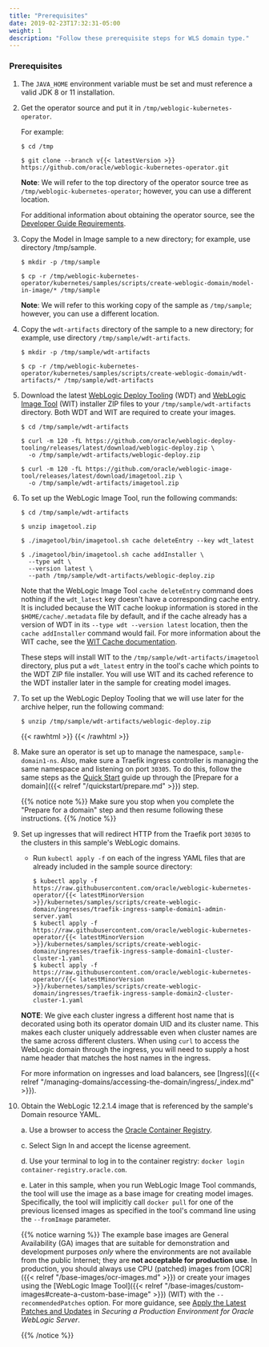 ```yaml
---
title: "Prerequisites"
date: 2019-02-23T17:32:31-05:00
weight: 1
description: "Follow these prerequisite steps for WLS domain type."
---
```


### Prerequisites 

1. The `JAVA_HOME` environment variable must be set and must reference a valid JDK 8 or 11 installation.

1. Get the operator source and put it in `/tmp/weblogic-kubernetes-operator`.

   For example:

   ```shell
   $ cd /tmp
   ```
   ```shell
   $ git clone --branch v{{< latestVersion >}} https://github.com/oracle/weblogic-kubernetes-operator.git
   ```

   **Note**: We will refer to the top directory of the operator source tree as `/tmp/weblogic-kubernetes-operator`; however, you can use a different location.

   For additional information about obtaining the operator source, see the [Developer Guide Requirements](https://oracle.github.io/weblogic-kubernetes-operator/developerguide/requirements/).

1. Copy the Model in Image sample to a new directory; for example, use directory /tmp/sample.
   ```
   $ mkdir -p /tmp/sample
   ```

   ```
   $ cp -r /tmp/weblogic-kubernetes-operator/kubernetes/samples/scripts/create-weblogic-domain/model-in-image/* /tmp/sample
   ```
   **Note**: We will refer to this working copy of the sample as `/tmp/sample`; however, you can use a different location.

1. Copy the `wdt-artifacts` directory of the sample to a new directory; for example, use directory `/tmp/sample/wdt-artifacts`.


   ```shell
   $ mkdir -p /tmp/sample/wdt-artifacts
   ```
   ```shell
   $ cp -r /tmp/weblogic-kubernetes-operator/kubernetes/samples/scripts/create-weblogic-domain/wdt-artifacts/* /tmp/sample/wdt-artifacts
   ```

1. Download the latest [WebLogic Deploy Tooling](https://github.com/oracle/weblogic-deploy-tooling/releases) (WDT) and [WebLogic Image Tool](https://github.com/oracle/weblogic-image-tool/releases) (WIT) installer ZIP files to your `/tmp/sample/wdt-artifacts` directory. Both WDT and WIT are required to create your images.

   ```shell
   $ cd /tmp/sample/wdt-artifacts
   ```
   ```shell
   $ curl -m 120 -fL https://github.com/oracle/weblogic-deploy-tooling/releases/latest/download/weblogic-deploy.zip \
     -o /tmp/sample/wdt-artifacts/weblogic-deploy.zip
   ```
   ```shell
   $ curl -m 120 -fL https://github.com/oracle/weblogic-image-tool/releases/latest/download/imagetool.zip \
     -o /tmp/sample/wdt-artifacts/imagetool.zip
   ```

1. To set up the WebLogic Image Tool, run the following commands:

   ```shell
   $ cd /tmp/sample/wdt-artifacts
   ```
   ```shell
   $ unzip imagetool.zip
   ```
   ```shell
   $ ./imagetool/bin/imagetool.sh cache deleteEntry --key wdt_latest
   ```
   ```shell
   $ ./imagetool/bin/imagetool.sh cache addInstaller \
     --type wdt \
     --version latest \
     --path /tmp/sample/wdt-artifacts/weblogic-deploy.zip
   ```

   Note that the WebLogic Image Tool `cache deleteEntry` command does nothing
   if the `wdt_latest` key doesn't have a corresponding cache entry. It is included
   because the WIT cache lookup information is stored in the `$HOME/cache/.metadata`
   file by default, and if the cache already
   has a version of WDT in its `--type wdt --version latest` location, then the
   `cache addInstaller` command would fail.
   For more information about the WIT cache, see the
   [WIT Cache documentation](https://oracle.github.io/weblogic-image-tool/userguide/tools/cache/).

   These steps will install WIT to the `/tmp/sample/wdt-artifacts/imagetool` directory,
   plus put a `wdt_latest` entry in the tool's cache which points to the WDT ZIP file installer.
   You will use WIT and its cached reference to the WDT installer later in the sample for creating model images.

1. To set up the WebLogic Deploy Tooling that we will use later for the archive helper, run the following command:

   ```shell
   $ unzip /tmp/sample/wdt-artifacts/weblogic-deploy.zip
   ```
   {{< rawhtml >}}
   <a name="resume"></a>
   {{< /rawhtml >}}

1. Make sure an operator is set up to manage the namespace, `sample-domain1-ns`. Also, make sure a Traefik ingress controller is managing the same namespace and listening on port `30305`.
To do this, follow the same steps as the [Quick Start](https://oracle.github.io/weblogic-kubernetes-operator/quickstart/) guide up through the [Prepare for a domain]({{< relref "/quickstart/prepare.md" >}}) step.


   {{% notice note %}}
   Make sure you stop when you complete the "Prepare for a domain" step and then resume following these instructions.
   {{% /notice %}}

1. Set up ingresses that will redirect HTTP from the Traefik port `30305` to the clusters in this sample's WebLogic domains.
   - Run `kubectl apply -f` on each of the ingress YAML files that are already included in the sample source directory:

       ```
       $ kubectl apply -f https://raw.githubusercontent.com/oracle/weblogic-kubernetes-operator/{{< latestMinorVersion >}}/kubernetes/samples/scripts/create-weblogic-domain/ingresses/traefik-ingress-sample-domain1-admin-server.yaml
       $ kubectl apply -f https://raw.githubusercontent.com/oracle/weblogic-kubernetes-operator/{{< latestMinorVersion >}}/kubernetes/samples/scripts/create-weblogic-domain/ingresses/traefik-ingress-sample-domain1-cluster-cluster-1.yaml
       $ kubectl apply -f https://raw.githubusercontent.com/oracle/weblogic-kubernetes-operator/{{< latestMinorVersion >}}/kubernetes/samples/scripts/create-weblogic-domain/ingresses/traefik-ingress-sample-domain2-cluster-cluster-1.yaml
       ```

   **NOTE**: We give each cluster ingress a different host name that is decorated using both its operator domain UID and its cluster name. This makes each cluster uniquely addressable even when cluster names are the same across different clusters.  When using `curl` to access the WebLogic domain through the ingress, you will need to supply a host name header that matches the host names in the ingress.

   For more information on ingresses and load balancers, see [Ingress]({{< relref "/managing-domains/accessing-the-domain/ingress/_index.md" >}}).


1. Obtain the WebLogic 12.2.1.4 image that is referenced by the sample's Domain resource YAML.

   a. Use a browser to access the [Oracle Container Registry](http://container-registry.oracle.com).

   c. Select Sign In and accept the license agreement.

   d. Use your terminal to log in to the container registry: `docker login container-registry.oracle.com`.

   e. Later in this sample, when you run WebLogic Image Tool commands, the tool will use the image as a base image for creating model images. Specifically, the tool will implicitly call `docker pull` for one of the previous licensed images as specified in the tool's command line using the `--fromImage` parameter. 

   {{% notice warning %}}
   The example base images are General Availability (GA) images that are suitable for demonstration and development purposes _only_ where the environments are not available from the public Internet; they are **not acceptable for production use**. In production, you should always use CPU (patched) images from [OCR]({{< relref "/base-images/ocr-images.md" >}}) or create your images using the [WebLogic Image Tool]({{< relref "/base-images/custom-images#create-a-custom-base-image" >}}) (WIT) with the `--recommendedPatches` option. For more guidance, see [Apply the Latest Patches and Updates](https://www.oracle.com/pls/topic/lookup?ctx=en/middleware/standalone/weblogic-server/14.1.1.0&id=LOCKD-GUID-2DA84185-46BA-4D7A-80D2-9D577A4E8DE2) in _Securing a Production Environment for Oracle WebLogic Server_.

     {{% /notice %}}
